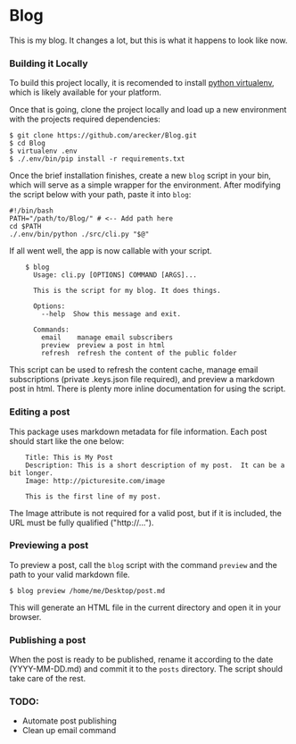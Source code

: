 Blog
====

This is my blog.  It changes a lot, but this is what it happens to look like now.

### Building it Locally

To build this project locally, it is recomended to install [python virtualenv](https://pypi.python.org/pypi/virtualenv), which is likely available for your platform.

Once that is going, clone the project locally and load up a new environment with the projects required dependencies:

    $ git clone https://github.com/arecker/Blog.git
    $ cd Blog
    $ virtualenv .env
    $ ./.env/bin/pip install -r requirements.txt

Once the brief installation finishes, create a new ```blog``` script in your bin, which will serve as a simple wrapper for the environment.  After modifying the script below with your path, paste it into ```blog```:

    #!/bin/bash
    PATH="/path/to/Blog/" # <-- Add path here
    cd $PATH
    ./.env/bin/python ./src/cli.py "$@"
  
If all went well, the app is now callable with your script.

```
    $ blog
      Usage: cli.py [OPTIONS] COMMAND [ARGS]...
      
      This is the script for my blog. It does things.
    
      Options:
        --help  Show this message and exit.
    
      Commands:
        email    manage email subscribers
        preview  preview a post in html
        refresh  refresh the content of the public folder
```
    
This script can be used to refresh the content cache, manage email subscriptions (private .keys.json file required), and preview a markdown post in html.  There is plenty more inline documentation for using the script.

### Editing a post

This package uses markdown metadata for file information.  Each post should start like the one below:
```
    Title: This is My Post
    Description: This is a short description of my post.  It can be a bit longer.
    Image: http://picturesite.com/image
  
    This is the first line of my post.
```
The Image attribute is not required for a valid post, but if it is included, the URL must be fully qualified ("http://...").

### Previewing a post

To preview a post, call the ```blog``` script with the command ```preview``` and the path to your valid markdown file.

    $ blog preview /home/me/Desktop/post.md
    
This will generate an HTML file in the current directory and open it in your browser.

### Publishing a post

When the post is ready to be published, rename it according to the date (YYYY-MM-DD.md) and commit it to the ```posts``` directory.  The script should take care of the rest.

### TODO:
- Automate post publishing
- Clean up email command
